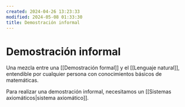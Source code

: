 ```yaml
---
created: 2024-04-26 13:23:33
modified: 2024-05-08 01:33:30
title: Demostración informal
---
```


# Demostración informal

Una mezcla entre una [[Demostración formal]] y el [[Lenguaje natural]], entendible por cualquier persona con conocimientos básicos de matemáticas.

Para realizar una demostración informal, necesitamos un [[Sistemas axiomáticos|sistema axiomático]].

